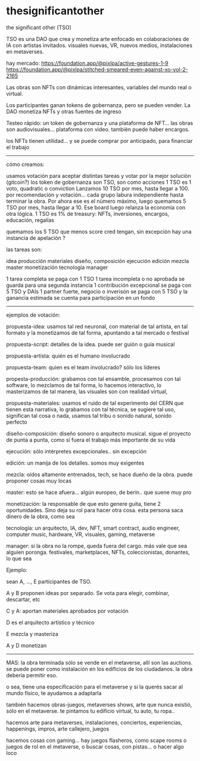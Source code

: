 # thesignificantother

the significant other (TSO)

TSO es una DAO que crea y monetiza arte enfocado en colaboraciones de IA con artistas invitados. 
visuales nuevas, VR, nuevos medios, instalaciones en metaverses. 

hay mercado: 
https://foundation.app/@pixlpa/active-gestures-1-9
https://foundation.app/@pixlpa/stitched-smeared-even-against-xo-vol-2-2165

Las obras son NFTs con dinámicas interesantes, variables del mundo real o virtual.

Los participantes ganan tokens de gobernanza, pero se pueden vender.
La DAO monetiza NFTs y otras fuentes de ingreso

Testeo rápido: un token de gobernanza y una plataforma de NFT… las obras son audiovisuales… plataforma con video. tambièn puede haber encargos.

los NFTs tienen utilidad…  y se puede comprar por anticipado, para financiar el trabajo


-----------------

cómo creamos: 

usamos votación para aceptar distintas tareas y votar por la mejor soluciòn (gitcoin?)
los token de gobernanza son TSO, son como acciones
1 TSO es 1 voto, quadratic o conviction
Lanzamos 10 TSO por mes, hasta llegar a 100. por recomendación y votación... cada grupo labura independiente hasta terminar la obra.
Por ahora ese es el nùmero máximo, luego quemamos 5 TSO por mes, hasta llegar a 10. Ese board luego relanza la economía con otra lógica. 
1 TSO es 1% de treasury: NFTs, inversiones, encargos, educación, regalías

quemamos los 5 TSO que menos score cred tengan, sin excepción
hay una instancia de apelación ?

las tareas son: 

idea
producción
materiales
diseño, composición
ejecución
edición
mezcla
master
monetización
tecnología
manager


1 tarea completa se paga con 1 TSO
1 tarea incompleta o no aprobada se guarda para una segunda instancia
1 contribución excepcional se paga con 5 TSO y DAIs
1 partner fuerte, negocio o inverisón se paga con 5 TSO y la ganancia estimada se cuenta para participación en un fondo

---- 

ejemplos de votación: 

propuesta-idea:  usamos tal red neuronal, con material de tal artista, en tal formato y la monetizamos de tal forma, apuntando a tal mercado o festival

propuesta-script: detalles de la idea. puede ser guión o guía musical

propuesta-artista: quién es el humano involucrado

propuesta-team: quien es el team involucrado? sólo los líderes

propesta-producción:  grabamos con tal ensamble, procesamos con tal software, lo mezclamos de tal forma, lo hacemos interactivo, lo masterizamos de tal manera, las visuales son con realidad virtual, 

propuesta-materiales: usamos el ruido de tal experimento del CERN que tienen esta narrativa, lo grabamos con tal técnica, se sugiere tal uso, significan tal cosa o nada, usamos tal tribu o sonido natural, sonido perfecto

diseño-composición:  diseño sonoro o arquitecto musical. sigue el proyecto de punta a punta, como si fuera el trabajo más importante de su vida

ejecución: sólo intérpretes excepcionales.. sin excepción

edición:  un manija de los detalles. somos muy exigentes

mezcla:  oídos altamente entrenados, tech, se hace dueño de la obra. puede proponer cosas muy locas

master:  esto se hace afuera… algún europeo, de berín.. que suene muy pro

monetización:  la responsable de que esto genere guita, tiene 2 oportunidades. Sino deja su rol para hacer otra cosa. esta persona saca dinero de la obra, como sea

tecnología: un arquitecto, IA, dev, NFT, smart contract, audio engineer, computer music, hardware, VR, visuales, gaming, metaverse

manager: si la obra no la rompe, queda fuera del cargo. más vale que sea alguien poronga. festivales, marketplaces, NFTs, coleccionistas, donantes, lo que sea


Ejemplo: 

sean A, ..., E participantes de TSO.

A y B proponen ideas por separado. Se vota para elegir, combinar, descartar, etc

C y A: aportan materiales aprobados por votación

D es el arquitecto artístico y técnico

E mezcla y masteriza

A y D monetizan


-----
MAS: 
la obra terminada sólo se vende en el metaverse, allí son las auctions. se puede poner como instalación en los edificios de los ciudadanos. la obra debería permitir eso. 

o sea, tiene una especificación para el metaverse y si la querés sacar al mundo físico, te ayudamos a adaptarla

también hacemos obras-juegos, metaverses shows, arte que nunca existió, sólo en el metaverse. te pintamos tu edificio virtual, tu auto, tu ropa..

hacemos arte para metaverses, instalaciones, conciertos, experiencias, happenings, impros, arte callejero, juegos 

hacemos cosas con gaming…  hay juegos flasheros, como scape rooms o juegos de rol en el metaverse, o buscar cosas, con pistas… o hacer algo loco



